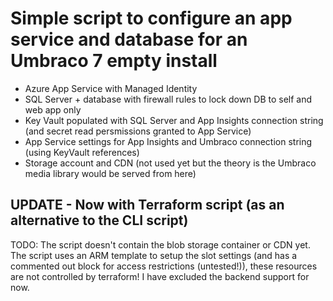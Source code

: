 # Simple script to configure an app service and database for an Umbraco 7 empty install 

- Azure App Service with Managed Identity
- SQL Server + database with firewall rules to lock down DB to self and web app only
- Key Vault populated with SQL Server and App Insights connection string (and secret read persmissions granted to App Service)
- App Service settings for App Insights and Umbraco connection string (using KeyVault references)
- Storage account and CDN (not used yet but the theory is the Umbraco media library would be served from here)


## UPDATE - Now with Terraform script (as an alternative to the CLI script)
TODO: The script doesn't contain the blob storage container or CDN yet.
The script uses an ARM template to setup the slot settings (and has a commented out block for access restrictions (untested!)), these resources are not controlled by terraform!
I have excluded the backend support for now.
